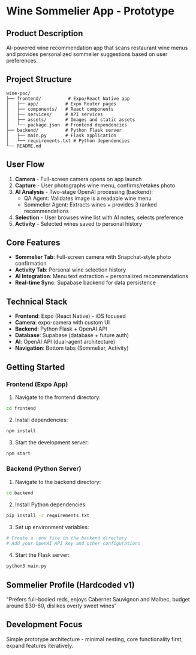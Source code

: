 # Wine Sommelier App - Prototype

## Product Description
AI-powered wine recommendation app that scans restaurant wine menus and provides personalized sommelier suggestions based on user preferences.

## Project Structure

```
wine-poc/
├── frontend/          # Expo/React Native app
│   ├── app/          # Expo Router pages
│   ├── components/   # React components
│   ├── services/     # API services
│   ├── assets/       # Images and static assets
│   └── package.json  # Frontend dependencies
├── backend/          # Python Flask server
│   ├── main.py       # Flask application
│   └── requirements.txt # Python dependencies
└── README.md
```

## User Flow
1. **Camera** - Full-screen camera opens on app launch
2. **Capture** - User photographs wine menu, confirms/retakes photo
3. **AI Analysis** - Two-stage OpenAI processing (backend):
   - QA Agent: Validates image is a readable wine menu
   - Sommelier Agent: Extracts wines + provides 3 ranked recommendations
4. **Selection** - User browses wine list with AI notes, selects preference
5. **Activity** - Selected wines saved to personal history

## Core Features
- **Sommelier Tab**: Full-screen camera with Snapchat-style photo confirmation
- **Activity Tab**: Personal wine selection history
- **AI Integration**: Menu text extraction + personalized recommendations
- **Real-time Sync**: Supabase backend for data persistence

## Technical Stack
- **Frontend**: Expo (React Native) - iOS focused
- **Camera**: expo-camera with custom UI
- **Backend**: Python Flask + OpenAI API
- **Database**: Supabase (database + future auth)
- **AI**: OpenAI API (dual-agent architecture)
- **Navigation**: Bottom tabs (Sommelier, Activity)

## Getting Started

### Frontend (Expo App)

1. Navigate to the frontend directory:
```bash
cd frontend
```

2. Install dependencies:
```bash
npm install
```

3. Start the development server:
```bash
npm start
```

### Backend (Python Server)

1. Navigate to the backend directory:
```bash
cd backend
```

2. Install Python dependencies:
```bash
pip install -r requirements.txt
```

3. Set up environment variables:
```bash
# Create a .env file in the backend directory
# Add your OpenAI API key and other configurations
```

4. Start the Flask server:
```bash
python3 main.py
```

## Sommelier Profile (Hardcoded v1)
"Prefers full-bodied reds, enjoys Cabernet Sauvignon and Malbec, budget around $30-60, dislikes overly sweet wines"

## Development Focus
Simple prototype architecture - minimal nesting, core functionality first, expand features iteratively. 